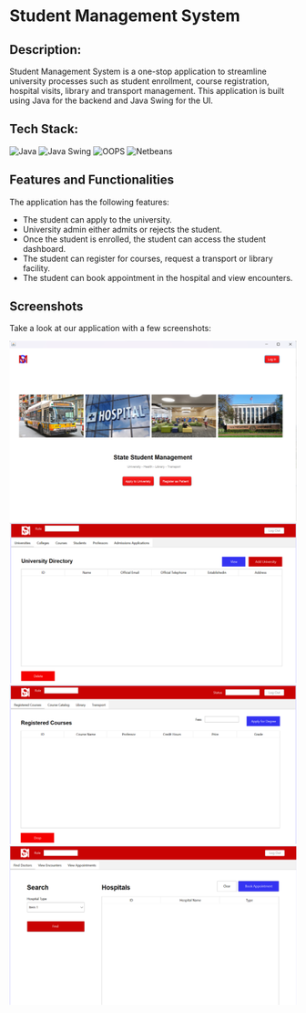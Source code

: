 # Student Management System

## Description:
Student Management System is a one-stop application to streamline university processes such as student enrollment, course registration, hospital visits, library and transport management. This application is built using Java for the backend and Java Swing for the UI.

## Tech Stack:
<div align="left">
<img alt="Java" src="https://img.shields.io/badge/java-%23E34F26.svg?style=for-the-badge&logo=java&logoColor=white"/>
<img alt="Java Swing" src="https://img.shields.io/badge/javaswing-%231572B6.svg?style=for-the-badge&logo=javaswing&logoColor=white"/> 
<img alt="OOPS" src="https://img.shields.io/badge/oops-%23323330.svg?style=for-the-badge&logo=oops&logoColor=%23F7DF1E"/>
<img alt="Netbeans" src="https://img.shields.io/badge/netbeans-%2320232a.svg?style=for-the-badge&logo=netbeans&logoColor=%2361DAFB"/>
</div>

## Features and Functionalities

The application has the following features:

* The student can apply to the university.
* University admin either admits or rejects the student.
* Once the student is enrolled, the student can access the student dashboard.
* The student can register for courses, request a transport or library facility.
* The student can book appointment in the hospital and view encounters.

## Screenshots

Take a look at our application with a few screenshots:

![Home Page](https://github.com/KareddyPavithra/State_Student_Management/blob/main/State_Student_Management/ssm%20images/Home%20page.png)
![University Admin Dashboard](https://github.com/KareddyPavithra/State_Student_Management/blob/main/State_Student_Management/ssm%20images/University%20Admin%20Dashboard.png)
![Student Dashboard](https://github.com/KareddyPavithra/State_Student_Management/blob/main/State_Student_Management/ssm%20images/Student%20Dashboard.png)
![Hospital Dashboard](https://github.com/KareddyPavithra/State_Student_Management/blob/main/State_Student_Management/ssm%20images/Hospital%20Dashboard.png)
